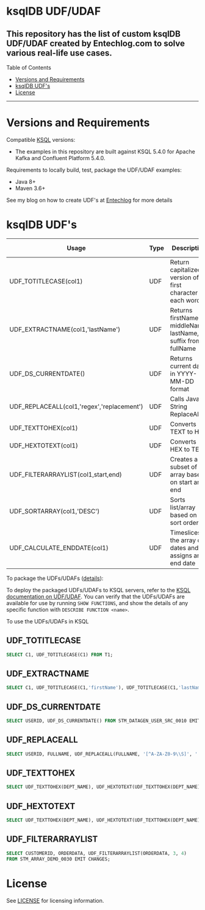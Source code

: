 # ksqlDB UDF/UDAF

This repository has the list of custom ksqlDB UDF/UDAF created by Entechlog.com to solve various real-life use cases.
---

Table of Contents

* <a href="#Requirements">Versions and Requirements</a>
* <a href="#ksqlDB UDF's">ksqlDB UDF's</a>
* <a href="#License">License</a>

---

<a name="Requirements"></a>

# Versions and Requirements

Compatible [KSQL](https://github.com/confluentinc/ksql) versions:

* The examples in this repository are built against KSQL 5.4.0 for Apache Kafka and Confluent Platform 5.4.0.

Requirements to locally build, test, package the UDF/UDAF examples:

* Java 8+
* Maven 3.6+

See my blog on how to create UDF's at [Entechlog](https://www.entechlog.com/2020/02/how-to-create-and-validate-ksqldb-udfs.html) for more details

<a name="ksqlDB UDF's"></a>

# ksqlDB UDF's
|Usage   									|Type   |Description   												  	|Demo URL	|
|-------------------------------------------|-------|---------------------------------------------------------------|-----------|
|UDF_TOTITLECASE(col1)   					|UDF    |Return capitalized version of first character in each word   	| [Demo](https://asciinema.org/a/8lXP671qZk85XGNbCYZyOsHDh) |
|UDF_EXTRACTNAME(col1,'lastName')   		|UDF   	|Returns firstName, middleName, lastName, suffix from fullName  | [Demo](https://asciinema.org/a/5qhuIBWLQahEsl3WBexFIfcnX) |
|UDF_DS_CURRENTDATE()   					|UDF   	|Returns current date in YYYY-MM-DD format   					| [Demo](https://asciinema.org/a/24q9DZ3ufc0aFZBHMLtVr2mYd) |
|UDF_REPLACEALL(col1,'regex','replacement') |UDF   	|Calls Java String ReplaceAll   								| [Demo](https://asciinema.org/a/USrMytLDR5TWdS6QP5FrGwSvt) |
|UDF_TEXTTOHEX(col1)                        |UDF    |Converts TEXT to HEX                                           | [Demo](https://asciinema.org/a/rkQLi4e3paS94Zbp4ksQ9D99A) |
|UDF_HEXTOTEXT(col1)                        |UDF    |Converts HEX to TEXT                                           | [Demo](https://asciinema.org/a/rkQLi4e3paS94Zbp4ksQ9D99A) |
|UDF_FILTERARRAYLIST(col1,start,end)                |UDF    |Creates a subset of array based on start and end                                           | [Demo](https://asciinema.org/a/VRWZUSnZIDNwB7LyH4VY8A2EK) |
|UDF_SORTARRAY(col1,'DESC')                |UDF    |Sorts list/array based on sort order                                           | [Demo] |
|UDF_CALCULATE_ENDDATE(col1)                |UDF    |Timeslices the array of dates and assigns an end date| [Demo] |

To package the UDFs/UDAFs ([details](https://docs.confluent.io/current/ksql/docs/developer-guide/implement-a-udf.html#build-the-udf-package)):

To deploy the packaged UDFs/UDAFs to KSQL servers, refer to the
[KSQL documentation on UDF/UDAF](https://docs.confluent.io/current/ksql/docs/developer-guide/udf.html#deploying).
You can verify that the UDFs/UDAFs are available for use by running `SHOW FUNCTIONS`, and show the details of
any specific function with `DESCRIBE FUNCTION <name>`.

To use the UDFs/UDAFs in KSQL

## UDF_TOTITLECASE

```sql
SELECT C1, UDF_TOTITLECASE(C1) FROM T1;
```

## UDF_EXTRACTNAME

```sql
SELECT C1, UDF_TOTITLECASE(C1,'firstName'), UDF_TOTITLECASE(C1,'lastName') FROM T1;
```

## UDF_DS_CURRENTDATE

```sql
SELECT USERID, UDF_DS_CURRENTDATE() FROM STM_DATAGEN_USER_SRC_0010 EMIT CHANGES;
```

## UDF_REPLACEALL

```sql
SELECT USERID, FULLNAME, UDF_REPLACEALL(FULLNAME, '[^A-ZA-Z0-9\\S]', '') FROM STM_DATAGEN_USER_SRC_0010 EMIT CHANGES;
```

## UDF_TEXTTOHEX

```sql
SELECT UDF_TEXTTOHEX(DEPT_NAME), UDF_HEXTOTEXT(UDF_TEXTTOHEX(DEPT_NAME)),* FROM TBL_DEPARTMENTS_01 EMIT CHANGES;
```

## UDF_HEXTOTEXT

```sql
SELECT UDF_TEXTTOHEX(DEPT_NAME), UDF_HEXTOTEXT(UDF_TEXTTOHEX(DEPT_NAME)),* FROM TBL_DEPARTMENTS_01 EMIT CHANGES;
```

## UDF_FILTERARRAYLIST

```sql
SELECT CUSTOMERID, ORDERDATA, UDF_FILTERARRAYLIST(ORDERDATA, 3, 4)
FROM STM_ARRAY_DEMO_0030 EMIT CHANGES;
```

<a name="License"></a>

# License

See [LICENSE](LICENSE) for licensing information.
